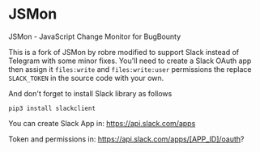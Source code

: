 # JSMon
JSMon - JavaScript Change Monitor for BugBounty

This is a fork of JSMon by robre modified to support Slack instead of Telegram with some minor fixes. You'll need to create a Slack OAuth app then assign it `files:write` and   `files:write:user` permissions the replace `SLACK_TOKEN` in the source code with your own.

And don't forget to install Slack library as follows

```
pip3 install slackclient
```

You can create Slack App in: https://api.slack.com/apps

Token and permissions in: https://api.slack.com/apps/[APP_ID]/oauth?
